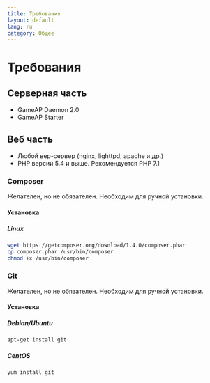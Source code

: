 ```yaml
---
title: Требования
layout: default
lang: ru
category: Общее
---
```


# Требования

## Серверная часть
 
* GameAP Daemon 2.0
* GameAP Starter

## Веб часть

* Любой вер-сервер (nginx, lighttpd, apache и др.)
* PHP версии 5.4 и выше. Рекомендуется PHP 7.1

### Composer

Желателен, но не обязателен. Необходим для ручной установки.

#### Установка

##### Linux
```bash
wget https://getcomposer.org/download/1.4.0/composer.phar
cp composer.phar /usr/bin/composer
chmod +x /usr/bin/composer
```

### Git

Желателен, но не обязателен. Необходим для ручной установки.

#### Установка

##### Debian/Ubuntu

```bash
apt-get install git
```

##### CentOS
```bash
yum install git
```